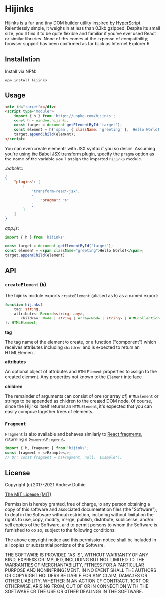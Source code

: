 # Hijinks

Hijinks is a fun and tiny DOM builder utility inspired by [HyperScript](https://github.com/hyperhype/hyperscript). Relentlessly simple, it weighs in at less than 0.3kb gzipped. Despite its small size, you'll find it to be quite flexible and familiar if you've ever used React or similar libraries. None of this comes at the expense of compatibility; browser support has been confirmed as far back as Internet Explorer 6.

## Installation

Install via NPM:

```
npm install hijinks
```

## Usage

```html
<div id="target"></div>
<script type="module">
	import { h } from 'https://unpkg.com/hijinks';
	const h = window.hijinks;
	const target = document.getElementById('target');
	const element = h('span', { className: 'greeting' }, 'Hello World!');
	target.appendChild(element);
</script>
```

You can even create elements with JSX syntax if you so desire. Assuming you're using [the Babel JSX transform plugin](https://www.npmjs.com/package/babel-plugin-transform-react-jsx#options), specify the `pragma` option as the name of the variable you'll assign the imported `hijinks` module.

_.babelrc_:

```json
{
	"plugins": [
		[
			"transform-react-jsx",
			{
				"pragma": "h"
			}
		]
	]
}
```

_app.js_:

```jsx
import { h } from 'hijinks';

const target = document.getElementById('target');
const element = <span className="greeting">Hello World!</span>;
target.appendChild(element);
```

## API

### `createElement` (`h`)

The hijinks module exports `createElement` (aliased as `h`) as a named export:

```ts
function hijinks(
	tag: string,
	attributes: Record<string, any>,
	...children: Node | string | Array<Node | string> | HTMLCollection
): HTMLElement;
```

**tag**

The tag name of the element to create, or a function ("component") which receives attributes including `children` and is expected to return an HTMLElement.

**attributes**

An optional object of attributes and `HTMLElement` properties to assign to the created element. Any properties not known to the `Element` interface

**children**

The remainder of arguments can consist of one (or array of) `HTMLElement` or strings to be appended as children to the created DOM node. Of course, since the Hijinks itself returns an `HTMLElement`, it's expected that you can easily compose together trees of elements.

### `Fragment`

`Fragment` is also available and behaves similarly to [React fragments](https://reactjs.org/docs/fragments.html), returning a [`DocumentFragment`](https://developer.mozilla.org/en-US/docs/Web/API/DocumentFragment).

```js
import { h, Fragment } from 'hijinks';
const fragment = <>Example</>;
// Or: const fragment = h(Fragment, null, 'Example');
```

## License

Copyright (c) 2017-2021 Andrew Duthie

[The MIT License (MIT)](https://opensource.org/licenses/MIT)

Permission is hereby granted, free of charge, to any person obtaining a copy of this software and associated documentation files (the "Software"), to deal in the Software without restriction, including without limitation the rights to use, copy, modify, merge, publish, distribute, sublicense, and/or sell copies of the Software, and to permit persons to whom the Software is furnished to do so, subject to the following conditions:

The above copyright notice and this permission notice shall be included in all copies or substantial portions of the Software.

THE SOFTWARE IS PROVIDED "AS IS", WITHOUT WARRANTY OF ANY KIND, EXPRESS OR IMPLIED, INCLUDING BUT NOT LIMITED TO THE WARRANTIES OF MERCHANTABILITY, FITNESS FOR A PARTICULAR PURPOSE AND NONINFRINGEMENT. IN NO EVENT SHALL THE AUTHORS OR COPYRIGHT HOLDERS BE LIABLE FOR ANY CLAIM, DAMAGES OR OTHER LIABILITY, WHETHER IN AN ACTION OF CONTRACT, TORT OR OTHERWISE, ARISING FROM, OUT OF OR IN CONNECTION WITH THE SOFTWARE OR THE USE OR OTHER DEALINGS IN THE SOFTWARE.

```

```
